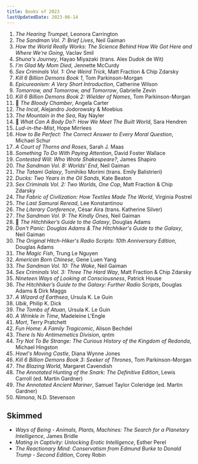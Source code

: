 ```yaml
---
title: Books of 2023
lastUpdatedDate: 2023-06-14
---
```


1. *The Hearing Trumpet*, Leonora Carrington
2. *The Sandman Vol. 7: Brief Lives*, Neil Gaiman
3. *How the World Really Works: The Science Behind How We Got Here and Where We're Going*, Vaclav Smil
4. *Shuna's Journey*, Hayao Miyazaki (trans. Alex Dudok de Wit)
5. *I'm Glad My Mom Died*, Jennette McCurdy
6. *Sex Criminals Vol. 1: One Weird Trick*, Matt Fraction & Chip Zdarsky
7. *Kill 6 Billion Demons Book 1*, Tom Parkinson-Morgan
8. *Epicureanism: A Very Short Introduction*, Catherine Wilson
9. *Tomorrow, and Tomorrow, and Tomorrow*, Gabrielle Zevin
10. *Kill 6 Billion Demons Book 2: Wielder of Names*, Tom Parkinson-Morgan
11. 🔁 *The Bloody Chamber*, Angela Carter
12. *The Incal*, Alejandro Jodorowsky & Moebius
13. *The Mountain in the Sea*, Ray Nayler
14. 🔁 *What Can A Body Do?: How We Meet The Built World*, Sara Hendren
15. *Lud-in-the-Mist*, Hope Mirrlees
16. *How to Be Perfect: The Correct Answer to Every Moral Question*, Michael Schur
17. *A Court of Thorns and Roses*, Sarah J. Maas
18. *Something To Do With Paying Attention*, David Foster Wallace
19. *Contested Will: Who Wrote Shakespeare?*, James Shapiro
20. *The Sandman Vol. 8: Worlds' End*, Neil Gaiman
21. *The Tatami Galaxy*, Tomihiko Morimi (trans. Emily Balistrieri)
22. *Ducks: Two Years in the Oil Sands*, Kate Beaton
23. *Sex Criminals Vol. 2: Two Worlds, One Cop*, Matt Fraction & Chip Zdarsky
24. *The Fabric of Civilization: How Textiles Made The World*, Virginia Postrel
25. *The Last Samurai Reread*, Lee Konstantinou
26. *The Literary Conference*, César Aira (trans. Katherine Silver)
27. *The Sandman Vol. 9: The Kindly Ones*, Neil Gaiman
28. 🔁 *The Hitchhiker’s Guide to the Galaxy*, Douglas Adams
29. *Don't Panic: Douglas Adams & The Hitchhiker's Guide to the Galaxy*, Neil Gaiman
30. *The Original Hitch-Hiker's Radio Scripts: 10th Anniversary Edition*, Douglas Adams
31. *The Magic Fish*, Trung Le Nguyen
32. *American Born Chinese*, Gene Luen Yang
33. *The Sandman Vol. 10: The Wake*, Neil Gaiman
34. *Sex Criminals Vol. 3: Three The Hard Way*, Matt Fraction & Chip Zdarsky
35. *Nineteen Ways of Looking at Consciousness*, Patrick House
36. *The Hitchhiker’s Guide to the Galaxy: Further Radio Scripts*, Douglas Adams & Dirk Maggs
37. *A Wizard of Earthsea*, Ursula K. Le Guin
38. *Ubik*, Philip K. Dick
39. *The Tombs of Atuan*, Ursula K. Le Guin
40. *A Wrinkle in Time*, Madeleine L'Engle
41. *Mort*, Terry Pratchett
42. *Fun Home: A Family Tragicomic*, Alison Bechdel
43. *There Is No Antimemetics Division*, qntm
44. *Try Not To Be Strange: The Curious History of the Kingdom of Redonda*, Michael Hingston
45. *Howl's Moving Castle*, Diana Wynne Jones
46. *Kill 6 Billion Demons Book 3: Seeker of Thrones*, Tom Parkinson-Morgan
47. *The Blazing World*, Margaret Cavendish
48. *The Annotated Hunting of the Snark: The Definitive Edition*, Lewis Carroll (ed. Martin Gardner)
49. *The Annotated Ancient Mariner*, Samuel Taylor Coleridge (ed. Martin Gardner)
50. *Nimona*, N.D. Stevenson

## Skimmed

- *Ways of Being - Animals, Plants, Machines: The Search for a Planetary Intelligence*, James Bridle
- *Mating in Captivity: Unlocking Erotic Intelligence*, Esther Perel
- *The Reactionary Mind: Conservatism from Edmund Burke to Donald Trump - Second Edition*, Corey Robin